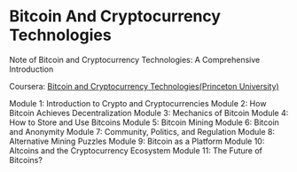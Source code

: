 # Bitcoin And Cryptocurrency Technologies
Note of Bitcoin and Cryptocurrency Technologies: A Comprehensive Introduction

Coursera: [Bitcoin and Cryptocurrency Technologies(Princeton University)](https://www.coursera.org/learn/cryptocurrency/)

Module 1: Introduction to Crypto and Cryptocurrencies
Module 2: How Bitcoin Achieves Decentralization
Module 3: Mechanics of Bitcoin
Module 4: How to Store and Use Bitcoins
Module 5: Bitcoin Mining
Module 6: Bitcoin and Anonymity
Module 7: Community, Politics, and Regulation
Module 8: Alternative Mining Puzzles
Module 9: Bitcoin as a Platform
Module 10: Altcoins and the Cryptocurrency Ecosystem
Module 11: The Future of Bitcoins?
